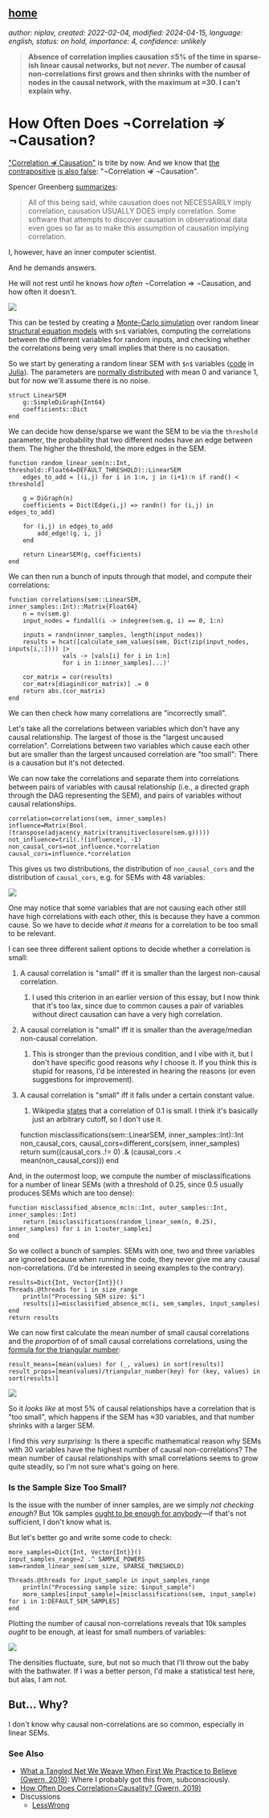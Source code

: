 [home](./index.md)
-------------------

*author: niplav, created: 2022-02-04, modified: 2024-04-15, language: english, status: on hold, importance: 4, confidence: unlikely*

> __Absence of correlation implies causation ≤5% of the time in
sparse-ish linear causal networks, but not *never*. The number of causal
non-correlations first grows and then shrinks with the number of nodes
in the causal network, with the maximum at ≈30. I can't explain why.__

<!--
Absence of correlation almost never implies absence of
causation<sub>[55%](https://fatebook.io/q/in-linear-sems-with-0-1-distributed--clujl9idv0001lc0841gwx9te)</sub>
in linear structural equation models.
-->
<!--TODO: 2×2 of correlation/causation and their absences-->

How Often Does ¬Correlation ⇏ ¬Causation?
==========================================

["Correlation ⇏
Causation"](https://en.wikipedia.org/wiki/Correlation_does_not_imply_causation)
is trite by now. And we know that
[the](https://www.spencergreenberg.com/2022/03/can-you-have-causation-without-correlation-surprisingly-yes/)
[contrapositive](https://stats.stackexchange.com/questions/221936/does-no-correlation-imply-no-causality)
[is also false](https://core.ac.uk/download/pdf/82460997.pdf):
"¬Correlation ⇏ ¬Causation".

Spencer Greenberg
[summarizes](https://www.spencergreenberg.com/2022/03/can-you-have-causation-without-correlation-surprisingly-yes/):

> All of this being said, while causation does not NECESSARILY imply
correlation, causation USUALLY DOES imply correlation. Some software
that attempts to discover causation in observational data even goes so
far as to make this assumption of causation implying correlation.

I, however, have an inner computer scientist.

And he demands answers.

He will not rest until he knows *how often* ¬Correlation ⇒ ¬Causation,
and how often it doesn't.

![](./img/cause/misclassifications.png)

This can be tested by creating a [Monte-Carlo
simulation](https://en.wikipedia.org/wiki/Monte-Carlo_simulation)
over random linear [structural equation
models](https://en.wikipedia.org/wiki/Structural_equation_Models)
with `$n$` variables, computing the correlations between the different
variables for random inputs, and checking whether the correlations being
very small implies that there is no causation.

So we start by generating a random linear SEM with
`$n$` variables ([code](./code/cause/experiment.jl) in
[Julia](https://en.wikipedia.org/wiki/Julia_programming_language)). The
parameters are [normally
distributed](https://en.wikipedia.org/wiki/Normal-distribution) with
mean 0 and variance 1, but for now we'll assume there is no noise.

	struct LinearSEM
		g::SimpleDiGraph{Int64}
		coefficients::Dict
	end

We can decide how dense/sparse we want the SEM to be via the `threshold`
parameter, the probability that two different nodes have an edge
between them. The higher the threshold, the more edges in the SEM.

	function random_linear_sem(n::Int, threshold::Float64=DEFAULT_THRESHOLD)::LinearSEM
		edges_to_add = [(i,j) for i in 1:n, j in (i+1):n if rand() < threshold]

		g = DiGraph(n)
		coefficients = Dict(Edge(i,j) => randn() for (i,j) in edges_to_add)

		for (i,j) in edges_to_add
		    add_edge!(g, i, j)
		end

		return LinearSEM(g, coefficients)
	end

<!--TODO: plot one of those graphs-->

We can then run a bunch of inputs through that model, and compute their
correlations:

	function correlations(sem::LinearSEM, inner_samples::Int)::Matrix{Float64}
		n = nv(sem.g)
		input_nodes = findall(i -> indegree(sem.g, i) == 0, 1:n)

		inputs = randn(inner_samples, length(input_nodes))
		results = hcat([calculate_sem_values(sem, Dict(zip(input_nodes, inputs[i,:]))) |>
			       vals -> [vals[i] for i in 1:n]
			       for i in 1:inner_samples]...)'

		cor_matrix = cor(results)
		cor_matrx[diagind(cor_matrix)] .= 0
		return abs.(cor_matrix)
	end

We can then check how many correlations are "incorrectly small".

Let's take all the correlations between variables which don't have
any causal relationship. The largest of those is the "largest uncaused
correlation". Correlations between two variables which cause each other
but are smaller than the largest uncaused correlation are "too small":
There is a causation but it's not detected.

We can now take the correlations and separate them into correlations
between pairs of variables with causal relationship (i.e., a directed
graph through the DAG representing the SEM), and pairs of variables
without causal relationships.

	correlation=correlations(sem, inner_samples)
	influence=Matrix(Bool.(transpose(adjacency_matrix(transitiveclosure(sem.g)))))
	not_influence=tril(.!(influence), -1)
	non_causal_cors=not_influence.*correlation
	causal_cors=influence.*correlation

This gives us two distributions, the distribution of `non_causal_cors`
and the distribution of `causal_cors`, e.g. for SEMs with 48 variables:

![](./img/cause/correlations.png)

One may notice that some variables that are not causing each other still
have high correlations with each other, this is because they have a
common cause. So we have to decide *what it means* for a correlation
to be too small to be relevant.

I can see three different salient options to decide whether a correlation
is small:

1. A causal correlation is "small" iff it is smaller than the largest non-causal correlation.
	1. I used this criterion in an earlier version of this essay, but I now think that it's too lax, since due to common causes a pair of variables without direct causation can have a very high correlation.
2. A causal correlation is "small" iff it is smaller than the average/median non-causal correlation.
	1. This is stronger than the previous condition, and I vibe with it, but I don't have specific good reasons *why* I choose it. If you think this is stupid for reasons, I'd be interested in hearing the reasons (or even suggestions for improvement).
3. A causal correlation is "small" iff it falls under a certain constant value.
	1.	Wikipedia
		[states](https://en.wikipedia.org/wiki/Effect_size#Pearson_r_or_correlation_coefficient)
		that a correlation of 0.1 is small. I think it's basically
		just an arbitrary cutoff, so I don't use it.

	function misclassifications(sem::LinearSEM, inner_samples::Int)::Int
		non_causal_cors, causal_cors=different_cors(sem, inner_samples)
		return sum((causal_cors .!= 0) .& (causal_cors .< mean(non_causal_cors)))
	end

And, in the outermost loop, we compute the number of misclassifications
for a number of linear SEMs (with a threshold of 0.25, since 0.5 usually
produces SEMs which are too dense):

	function misclassified_absence_mc(n::Int, outer_samples::Int, inner_samples::Int)
		return [misclassifications(random_linear_sem(n, 0.25), inner_samples) for i in 1:outer_samples]
	end

So we collect a bunch of samples. SEMs with one, two and three variables
are ignored because when running the code, they never give me any
causal non-correlations. (I'd be interested in seeing examples to the
contrary).<!--TODO: try to actually find some-->

	results=Dict{Int, Vector{Int}}()
	Threads.@threads for i in size_range
		println("Processing SEM size: $i")
		results[i]=misclassified_absence_mc(i, sem_samples, input_samples)
	end
	return results

We can now first calculate the mean number of small
causal correlations and the *proportion* of of small causal
correlations correlations, using the [formula for the triangular
number](https://en.wikipedia.org/wiki/Triangular_Number#Formula):

	result_means=[mean(values) for (_, values) in sort(results)]
	result_props=[mean(values)/triangular_number(key) for (key, values) in sort(results)]

![](./img/cause/summaries.png)

So it *looks like* at most 5% of causal relationships have a correlation
that is "too small", which happens if the SEM has ≈30 variables,
and that number shrinks with a larger SEM.

I find this *very surprising*: Is there a specific mathematical
reason why SEMs with 30 variables have the highest number of causal
non-correlations? The mean number of causal relationships with small
correlations seems to grow quite steadily, so I'm not sure what's going
on here.

<!--the number will
[asymptote](https://en.wikipedia.org/wiki/Asymptote) to include
[almost all](https://en.wikipedia.org/wiki/Almost_all) causal
relations<sub>[55%](https://fatebook.io/q/in-linear-sems-with-0-1-distributed--clujl9idv0001lc0841gwx9te)</sub>.-->

<!--
It could also be that the proportion asymptotes
to another percentage, but I don't think
so<sub>[15%](https://fatebook.io/q/in-linear-sems-with-0-1-distributed--clujlfm8b0001kx08z6geffu4)</sub>.
-->

### Is the Sample Size Too Small?

Is the issue with the number of inner samples, are we
simply *not checking enough*? But 10k samples [ought to be enough for
anybody](https://www.computerworld.com/article/2534312/the--640k--quote-won-t-go-away----but-did-gates-really-say-it-.html)—if
that's not sufficient, I don't know what is.

But let's better go and write some code to check:

	more_samples=Dict{Int, Vector{Int}}()
	input_samples_range=2 .^ SAMPLE_POWERS
	sem=random_linear_sem(sem_size, SPARSE_THRESHOLD)

	Threads.@threads for input_sample in input_samples_range
		println("Processing sample size: $input_sample")
		more_samples[input_sample]=[misclassifications(sem, input_sample) for i in 1:DEFAULT_SEM_SAMPLES]
	end

Plotting the number of causal non-correlations reveals that 10k samples
*ought* to be enough, at least for small numbers of variables:

![](./img/cause/misclassifications_samples.png)

The densities fluctuate, sure, but not so much that I'll throw out the
baby with the bathwater. If I was a better person, I'd make a statistical
test here, but alas, I am not.

But… Why?
----------

I don't know why causal non-correlations are so common, especially in linear SEMs.
<!--TODO: speculate here!-->

### See Also

* [What a Tangled Net We Weave When First We Practice to Believe (Gwern, 2019)](https://gwern.net/causality#what-a-tangled-net-we-weave-when-first-we-practice-to-believe): Where I probably got this from, subconsciously.
* [How Often Does Correlation=Causality? (Gwern, 2019)](https://gwern.net/correlation)
* Discussions
	* [LessWrong](https://www.lesswrong.com/posts/ThLMBYZQ4PHKFKHSP/how-often-does-correlation-causation)
